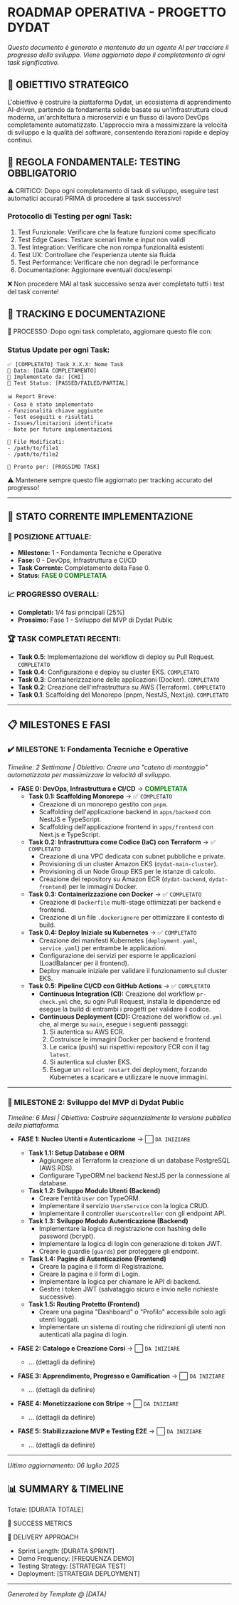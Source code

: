 # ROADMAP OPERATIVA - PROGETTO DYDAT

*Questo documento è generato e mantenuto da un agente AI per tracciare il progresso dello sviluppo. Viene aggiornato dopo il completamento di ogni task significativo.*

## 🎯 OBIETTIVO STRATEGICO
L'obiettivo è costruire la piattaforma Dydat, un ecosistema di apprendimento AI-driven, partendo da fondamenta solide basate su un'infrastruttura cloud moderna, un'architettura a microservizi e un flusso di lavoro DevOps completamente automatizzato. L'approccio mira a massimizzare la velocità di sviluppo e la qualità del software, consentendo iterazioni rapide e deploy continui.

## 🧪 REGOLA FONDAMENTALE: TESTING OBBLIGATORIO
⚠️ CRITICO: Dopo ogni completamento di task di sviluppo, eseguire test automatici accurati PRIMA di procedere al task successivo!

### Protocollo di Testing per ogni Task:
1. Test Funzionale: Verificare che la feature funzioni come specificato
2. Test Edge Cases: Testare scenari limite e input non validi  
3. Test Integration: Verificare che non rompa funzionalità esistenti
4. Test UX: Controllare che l'esperienza utente sia fluida
5. Test Performance: Verificare che non degradi le performance
6. Documentazione: Aggiornare eventuali docs/esempi

❌ Non procedere MAI al task successivo senza aver completato tutti i test del task corrente!

## 📝 TRACKING E DOCUMENTAZIONE
🔄 PROCESSO: Dopo ogni task completato, aggiornare questo file con:

### Status Update per ogni Task:
```
✅ [COMPLETATO] Task X.X.X: Nome Task
📅 Data: [DATA COMPLETAMENTO]
👤 Implementato da: [CHI]
🧪 Test Status: [PASSED/FAILED/PARTIAL]

📊 Report Breve:
- Cosa è stato implementato
- Funzionalità chiave aggiunte
- Test eseguiti e risultati
- Issues/limitazioni identificate
- Note per future implementazioni

📂 File Modificati:
- /path/to/file1
- /path/to/file2

🎯 Pronto per: [PROSSIMO TASK]
```

⚠️ Mantenere sempre questo file aggiornato per tracking accurato del progresso!

---

## 🚀 STATO CORRENTE IMPLEMENTAZIONE

### 📍 POSIZIONE ATTUALE:
- **Milestone:** 1 - Fondamenta Tecniche e Operative
- **Fase:** 0 - DevOps, Infrastruttura e CI/CD
- **Task Corrente:** Completamento della Fase 0.
- **Status:** <span style="color:green">**FASE 0 COMPLETATA**</span>

### 📈 PROGRESSO OVERALL:
- **Completati:** 1/4 fasi principali (25%)
- **Prossimo:** Fase 1 - Sviluppo del MVP di Dydat Public

### 🏆 TASK COMPLETATI RECENTI:
- **Task 0.5**: Implementazione del workflow di deploy su Pull Request. `COMPLETATO`
- **Task 0.4**: Configurazione e deploy su cluster EKS. `COMPLETATO`
- **Task 0.3**: Containerizzazione delle applicazioni (Docker). `COMPLETATO`
- **Task 0.2**: Creazione dell'infrastruttura su AWS (Terraform). `COMPLETATO`
- **Task 0.1**: Scaffolding del Monorepo (pnpm, NestJS, Next.js). `COMPLETATO`

---

## 📋 MILESTONES E FASI

### ✔️ MILESTONE 1: Fondamenta Tecniche e Operative
*Timeline: 2 Settimane | Obiettivo: Creare una "catena di montaggio" automatizzata per massimizzare la velocità di sviluppo.*

- **FASE 0: DevOps, Infrastruttura e CI/CD** → <span style="color:green">**COMPLETATA**</span>
  - **Task 0.1: Scaffolding Monorepo** → ✅ `COMPLETATO`
    - Creazione di un monorepo gestito con `pnpm`.
    - Scaffolding dell'applicazione backend in `apps/backend` con NestJS e TypeScript.
    - Scaffolding dell'applicazione frontend in `apps/frontend` con Next.js e TypeScript.
  - **Task 0.2: Infrastruttura come Codice (IaC) con Terraform** → ✅ `COMPLETATO`
    - Creazione di una VPC dedicata con subnet pubbliche e private.
    - Provisioning di un cluster Amazon EKS (`dydat-main-cluster`).
    - Provisioning di un Node Group EKS per le istanze di calcolo.
    - Creazione dei repository su Amazon ECR (`dydat-backend`, `dydat-frontend`) per le immagini Docker.
  - **Task 0.3: Containerizzazione con Docker** → ✅ `COMPLETATO`
    - Creazione di `Dockerfile` multi-stage ottimizzati per backend e frontend.
    - Creazione di un file `.dockerignore` per ottimizzare il contesto di build.
  - **Task 0.4: Deploy Iniziale su Kubernetes** → ✅ `COMPLETATO`
    - Creazione dei manifesti Kubernetes (`deployment.yaml`, `service.yaml`) per entrambe le applicazioni.
    - Configurazione dei servizi per esporre le applicazioni (LoadBalancer per il frontend).
    - Deploy manuale iniziale per validare il funzionamento sul cluster EKS.
  - **Task 0.5: Pipeline CI/CD con GitHub Actions** → ✅ `COMPLETATO`
    - **Continuous Integration (CI):** Creazione del workflow `pr-check.yml` che, su ogni Pull Request, installa le dipendenze ed esegue la build di entrambi i progetti per validare il codice.
    - **Continuous Deployment (CD):** Creazione del workflow `cd.yml` che, al merge su `main`, esegue i seguenti passaggi:
      1. Si autentica su AWS ECR.
      2. Costruisce le immagini Docker per backend e frontend.
      3. Le carica (push) sui rispettivi repository ECR con il tag `latest`.
      4. Si autentica sul cluster EKS.
      5. Esegue un `rollout restart` dei deployment, forzando Kubernetes a scaricare e utilizzare le nuove immagini.

---

### 🔹 MILESTONE 2: Sviluppo del MVP di Dydat Public
*Timeline: 6 Mesi | Obiettivo: Costruire sequenzialmente la versione pubblica della piattaforma.*

- **FASE 1: Nucleo Utenti e Autenticazione** → ⬜ `DA INIZIARE`
  - **Task 1.1: Setup Database e ORM**
    - Aggiungere al Terraform la creazione di un database PostgreSQL (AWS RDS).
    - Configurare TypeORM nel backend NestJS per la connessione al database.
  - **Task 1.2: Sviluppo Modulo Utenti (Backend)**
    - Creare l'entità `User` con TypeORM.
    - Implementare il servizio `UsersService` con la logica CRUD.
    - Implementare il controller `UsersController` con gli endpoint API.
  - **Task 1.3: Sviluppo Modulo Autenticazione (Backend)**
    - Implementare la logica di registrazione con hashing delle password (bcrypt).
    - Implementare la logica di login con generazione di token JWT.
    - Creare le guardie (`guards`) per proteggere gli endpoint.
  - **Task 1.4: Pagine di Autenticazione (Frontend)**
    - Creare la pagina e il form di Registrazione.
    - Creare la pagina e il form di Login.
    - Implementare la logica per chiamare le API di backend.
    - Gestire i token JWT (salvataggio sicuro e invio nelle richieste successive).
  - **Task 1.5: Routing Protetto (Frontend)**
    - Creare una pagina "Dashboard" o "Profilo" accessibile solo agli utenti loggati.
    - Implementare un sistema di routing che ridirezioni gli utenti non autenticati alla pagina di login.

- **FASE 2: Catalogo e Creazione Corsi** → ⬜ `DA INIZIARE`
  - ... (dettagli da definire)

- **FASE 3: Apprendimento, Progresso e Gamification** → ⬜ `DA INIZIARE`
  - ... (dettagli da definire)

- **FASE 4: Monetizzazione con Stripe** → ⬜ `DA INIZIARE`
  - ... (dettagli da definire)

- **FASE 5: Stabilizzazione MVP e Testing E2E** → ⬜ `DA INIZIARE`
  - ... (dettagli da definire)

---

*Ultimo aggiornamento: 06 luglio 2025*

## 📊 SUMMARY & TIMELINE

Totale: [DURATA TOTALE]

🎯 SUCCESS METRICS

🔄 DELIVERY APPROACH

- Sprint Length: [DURATA SPRINT]
- Demo Frequency: [FREQUENZA DEMO]
- Testing Strategy: [STRATEGIA TEST]
- Deployment: [STRATEGIA DEPLOYMENT]

---

*Generated by Template @ [DATA]*
